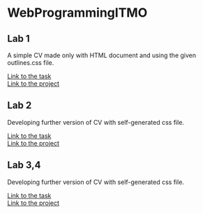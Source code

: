 # WebProgrammingITMO

## Lab 1

A simple CV made only with HTML document and using the given outlines.css file. 

[Link to the task](https://github.com/AnastasiaSperanskaya/WebProgrammingITMO/blob/master/labTasks/Laba_1.pdf) <br />
[Link to the project](https://github.com/AnastasiaSperanskaya/WebProgrammingITMO/tree/master/lab1)

## Lab 2

Developing further version of CV with self-generated css file.

[Link to the task](https://github.com/AnastasiaSperanskaya/WebProgrammingITMO/blob/master/labTasks/Laba_2.pdf) <br />
[Link to the project](https://github.com/AnastasiaSperanskaya/WebProgrammingITMO/tree/master/lab2)

## Lab 3,4

Developing further version of CV with self-generated css file.

[Link to the task](https://github.com/AnastasiaSperanskaya/WebProgrammingITMO/blob/master/labTasks/Laba_3_4.pdf) <br />
[Link to the project](https://github.com/AnastasiaSperanskaya/WebProgrammingITMO/tree/master/lab3)

